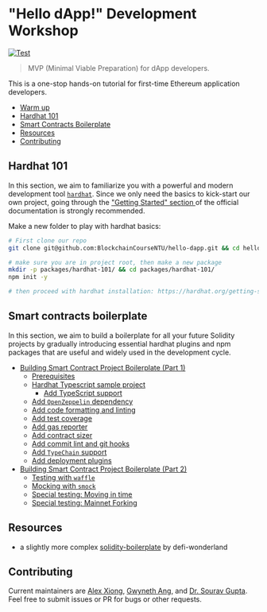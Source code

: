 # "Hello dApp!" Development Workshop

[![Test](https://github.com/BlockchainCourseNTU/hello-dapp/actions/workflows/test.yml/badge.svg)](https://github.com/BlockchainCourseNTU/hello-dapp/actions/workflows/test.yml)

> MVP (Minimal Viable Preparation) for dApp developers.

This is a one-stop hands-on tutorial for first-time Ethereum application developers.

- [Warm up](./warmup.md)
- [Hardhat 101](#hardhat-101)
- [Smart Contracts Boilerplate](#smart-contracts-boilerplate)
- [Resources](#resources)
- [Contributing](#contributing)

## Hardhat 101

In this section, we aim to familiarize you with a powerful and modern development tool [`hardhat`](https://github.com/nomiclabs/hardhat).
Since we only need the basics to kick-start our own project, going through the ["Getting Started" section ](https://hardhat.org/getting-started/) of the official documentation is strongly recommended.

Make a new folder to play with hardhat basics:

```sh
# First clone our repo
git clone git@github.com:BlockchainCourseNTU/hello-dapp.git && cd hello-dapp

# make sure you are in project root, then make a new package
mkdir -p packages/hardhat-101/ && cd packages/hardhat-101/
npm init -y

# then proceed with hardhat installation: https://hardhat.org/getting-started/#installation
```

## Smart contracts boilerplate

In this section, we aim to build a boilerplate for all your future Solidity projects by gradually introducing essential hardhat plugins and npm packages that are useful and widely used in the development cycle.

- [Building Smart Contract Project Boilerplate (Part 1)](./boilerplate.md#building-smart-contract-project-boilerplate-part-1)
  - [Prerequisites](./boilerplate.md#prerequisites)
  - [Hardhat Typescript sample project](./boilerplate.md#hardhat-typescript-sample-project)
    - [Add TypeScript support](./boilerplate.md#add-typescript-support)
  - [Add `OpenZeppelin` dependency](./boilerplate.md#add-openzeppelin-dependency)
  - [Add code formatting and linting](./boilerplate.md#add-code-formatting-and-linting)
  - [Add test coverage](./boilerplate.md#add-test-coverage)
  - [Add gas reporter](./boilerplate.md#add-gas-reporter)
  - [Add contract sizer](./boilerplate.md#add-contract-sizer)
  - [Add commit lint and git hooks](./boilerplate.md#add-commit-lint-and-git-hooks)
  - [Add `TypeChain` support](./boilerplate.md#add-typechain-plugin)
  - [Add deployment plugins](./boilerplate.md#add-deployment-plugins)
- [Building Smart Contract Project Boilerplate (Part 2)](./boilerplate-part2.md#building-smart-contract-project-boilerplate-part-2)
  - [Testing with `waffle`](./boilerplate-part2.md#testing-with-waffle)
  - [Mocking with `smock`](./boilerplate-part2.md#mocking-with-smock)
  - [Special testing: Moving in time](./boilerplate-part2.md#special-testing-moving-in-time)
  - [Special testing: Mainnet Forking](./boilerplate-part2.md#special-testing-mainnet-forking)

## Resources

- a slightly more complex [solidity-boilerplate](https://github.com/defi-wonderland/solidity-boilerplate) by defi-wonderland

## Contributing

Current maintainers are [Alex Xiong](https://github.com/alxiong), [Gwyneth Ang](https://github.com/GwynethAXY), and [Dr. Sourav Gupta](https://github.com/sgsourav).
Feel free to submit issues or PR for bugs or other requests.
